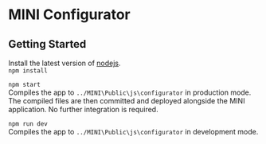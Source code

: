 # MINI Configurator

## Getting Started

Install the latest version of [nodejs](https://nodejs.org/en/download/).  
`npm install`

`npm start`  
Compiles the app to `../MINI\Public\js\configurator` in production mode. The compiled files are then committed and deployed alongside the MINI application. No further integration is required.

`npm run dev`  
Compiles the app to `../MINI\Public\js\configurator` in development mode.
